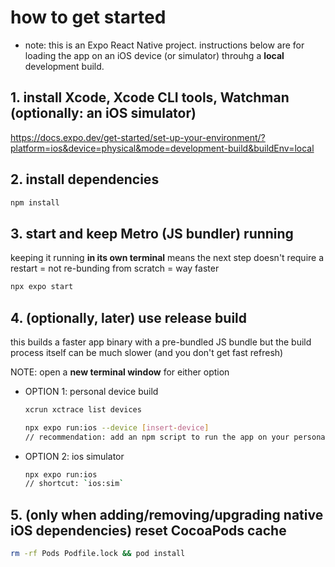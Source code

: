# how to get started

- note: this is an Expo React Native project. instructions below are for loading the app on an iOS device (or simulator) throuhg a **local** development build.

## 1. install Xcode, Xcode CLI tools, Watchman (optionally: an iOS simulator)

<https://docs.expo.dev/get-started/set-up-your-environment/?platform=ios&device=physical&mode=development-build&buildEnv=local>

## 2. install dependencies

```bash
npm install
```

## 3. start and keep Metro (JS bundler) running

keeping it running **in its own terminal** means the next step doesn't require a restart = not re-bunding from scratch = way faster

```bash
npx expo start
```

## 4. (optionally, later) use release build

this builds a faster app binary with a pre-bundled JS bundle but the build process itself can be much slower (and you don't get fast refresh)

NOTE: open a **new terminal window** for either option

- OPTION 1: personal device build

  ```bash
  xcrun xctrace list devices

  npx expo run:ios --device [insert-device]
  // recommendation: add an npm script to run the app on your personal device (e.g., `ios:MS`)
  ```

- OPTION 2: ios simulator

  ```bash
  npx expo run:ios
  // shortcut: `ios:sim`
  ```

## 5. (only when adding/removing/upgrading **native** iOS dependencies) reset CocoaPods cache

```bash
rm -rf Pods Podfile.lock && pod install
```
